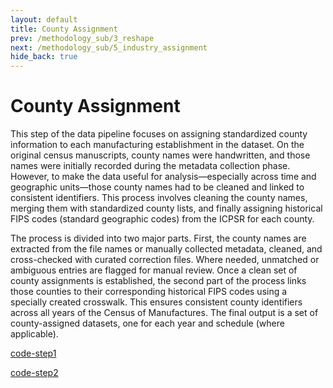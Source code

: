 ```yaml
---
layout: default
title: County Assignment
prev: /methodology_sub/3_reshape
next: /methodology_sub/5_industry_assignment
hide_back: true
---
```


# County Assignment

This step of the data pipeline focuses on assigning standardized county information to each manufacturing establishment in the dataset. On the original census manuscripts, county names were handwritten, and those names were initially recorded during the metadata collection phase.  However, to make the data useful for analysis—especially across time and geographic units—those county names had to be cleaned and linked to consistent identifiers. This process involves cleaning the county names, merging them with standardized county lists, and finally assigning historical FIPS codes (standard geographic codes) from the ICPSR for each county.

The process is divided into two major parts. First, the county names are extracted from the file names or manually collected metadata, cleaned, and cross-checked with curated correction files. Where needed, unmatched or ambiguous entries are flagged for manual review. Once a clean set of county assignments is established, the second part of the process links those counties to their corresponding historical FIPS codes using a specially created crosswalk. This ensures consistent county identifiers across all years of the Census of Manufactures. The final output is a set of county-assigned datasets, one for each year and schedule (where applicable).

[code-step1](https://dl.dropboxusercontent.com/scl/fi/7axe8o5sfvjxx6mv5zokv/1_county_assignment.do?rlkey=3dyoqwe7d4bm72se3usqhgvhb&dl=0)

[code-step2](https://dl.dropboxusercontent.com/scl/fi/xlu0x7oz9kqb5h118upky/2_merge_fips.do?rlkey=enivs80c2yanancz7yqqgophc&dl=0)





